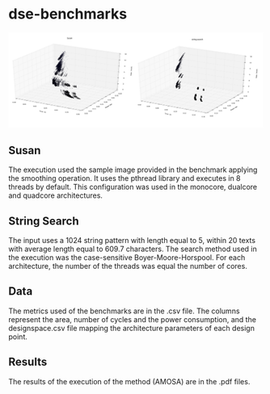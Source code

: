 # dse-benchmarks

![alt tag](https://github.com/plug-and-share/dse-benchmarks/blob/master/designspace.png)

## Susan
The execution used the sample image provided in the benchmark applying the smoothing operation. It uses the pthread library and executes in 8 threads by default. This configuration was used in the monocore, dualcore and quadcore architectures.  

## String Search
The input uses a 1024 string pattern with length equal to 5, within 20 texts with average length equal to 609.7 characters. The search method used in the execution was the case-sensitive Boyer-Moore-Horspool. For each architecture, the number of the threads was equal the number of cores.

## Data
The metrics used of the benchmarks are in the .csv file. The columns represent the area, number of cycles and the power consumption, and the designspace.csv file mapping the architecture parameters of each design point.

## Results
The results of the execution of the method (AMOSA) are in the .pdf files. 
